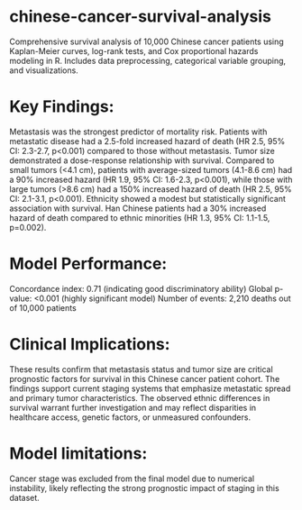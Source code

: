 # chinese-cancer-survival-analysis
Comprehensive survival analysis of 10,000 Chinese cancer patients using Kaplan-Meier curves, log-rank tests, and Cox proportional hazards modeling in R. Includes data preprocessing, categorical variable grouping, and visualizations.

# Key Findings:
Metastasis was the strongest predictor of mortality risk. Patients with metastatic disease had a 2.5-fold increased hazard of death (HR 2.5, 95% CI: 2.3-2.7, p<0.001) compared to those without metastasis.
Tumor size demonstrated a dose-response relationship with survival. Compared to small tumors (<4.1 cm), patients with average-sized tumors (4.1-8.6 cm) had a 90% increased hazard (HR 1.9, 95% CI: 1.6-2.3, p<0.001), while those with large tumors (>8.6 cm) had a 150% increased hazard of death (HR 2.5, 95% CI: 2.1-3.1, p<0.001).
Ethnicity showed a modest but statistically significant association with survival. Han Chinese patients had a 30% increased hazard of death compared to ethnic minorities (HR 1.3, 95% CI: 1.1-1.5, p=0.002).
# Model Performance:
Concordance index: 0.71 (indicating good discriminatory ability)
Global p-value: <0.001 (highly significant model)
Number of events: 2,210 deaths out of 10,000 patients

# Clinical Implications:
These results confirm that metastasis status and tumor size are critical prognostic factors for survival in this Chinese cancer patient cohort. The findings support current staging systems that emphasize metastatic spread and primary tumor characteristics. The observed ethnic differences in survival warrant further investigation and may reflect disparities in healthcare access, genetic factors, or unmeasured confounders.
# Model limitations: 
Cancer stage was excluded from the final model due to numerical instability, likely reflecting the strong prognostic impact of staging in this dataset.
